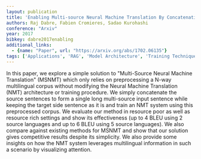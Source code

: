 ```yaml
---
layout: publication
title: 'Enabling Multi-source Neural Machine Translation By Concatenating Source Sentences In Multiple Languages'
authors: Raj Dabre, Fabien Cromieres, Sadao Kurohashi
conference: "Arxiv"
year: 2017
bibkey: dabre2017enabling
additional_links:
  - {name: "Paper", url: "https://arxiv.org/abs/1702.06135"}
tags: ['Applications', 'RAG', 'Model Architecture', 'Training Techniques', 'Attention Mechanism']
---
```

In this paper, we explore a simple solution to "Multi-Source Neural Machine
Translation" (MSNMT) which only relies on preprocessing a N-way multilingual
corpus without modifying the Neural Machine Translation (NMT) architecture or
training procedure. We simply concatenate the source sentences to form a single
long multi-source input sentence while keeping the target side sentence as it
is and train an NMT system using this preprocessed corpus. We evaluate our
method in resource poor as well as resource rich settings and show its
effectiveness (up to 4 BLEU using 2 source languages and up to 6 BLEU using 5
source languages). We also compare against existing methods for MSNMT and show
that our solution gives competitive results despite its simplicity. We also
provide some insights on how the NMT system leverages multilingual information
in such a scenario by visualizing attention.
